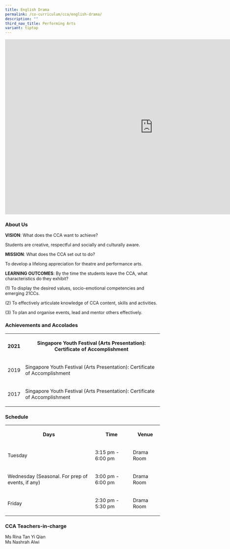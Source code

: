 ```yaml
---
title: English Drama
permalink: /co-curriculum/cca/english-drama/
description: ""
third_nav_title: Performing Arts
variant: tiptap
---
```

<div class="iframe-wrapper"><iframe height="569" width="960" allowfullscreen="true" frameborder="0" src="https://docs.google.com/presentation/d/1r_ZgLBKXFqI7xgCSJcKrNdC8bNCDhZds1yWpoaNe0u8/embed?start=true&amp;loop=true&amp;delayms=3000"></iframe></div><h3>About Us</h3><p><strong>VISION</strong>: What does the CCA want to achieve?&nbsp;</p><p>Students are creative, respectful and socially and culturally aware.</p><p><strong>MISSION</strong>: What does the CCA set out to do?</p><p>To develop a lifelong appreciation for theatre and performance arts.</p><p><strong>LEARNING OUTCOMES</strong>: By the time the students leave the CCA, what characteristics do they exhibit?</p><p>(1) To display the desired values, socio-emotional competencies and emerging 21CCs.</p><p>(2) To effectively articulate knowledge of CCA content, skills and activities.</p><p>(3) To plan and organise events, lead and mentor others effectively.</p><h3>Achievements and Accolades</h3><table><tbody><tr><th rowspan="1" colspan="1"><p>2021</p></th><th rowspan="1" colspan="1"><p>Singapore Youth Festival (Arts Presentation): Certificate of Accomplishment</p></th></tr><tr><td rowspan="1" colspan="1"><p>2019</p></td><td rowspan="1" colspan="1"><p>Singapore Youth Festival (Arts Presentation): Certificate of Accomplishment</p></td></tr><tr><td rowspan="1" colspan="1"><p>2017</p></td><td rowspan="1" colspan="1"><p>Singapore Youth Festival (Arts Presentation): Certificate of Accomplishment</p></td></tr></tbody></table><h3>Schedule</h3><table><tbody><tr><th rowspan="1" colspan="1"><p>Days</p></th><th rowspan="1" colspan="1"><p>Time</p></th><th rowspan="1" colspan="1"><p>Venue</p></th></tr><tr><td rowspan="1" colspan="1"><p>Tuesday</p></td><td rowspan="1" colspan="1"><p>3:15 pm - 6:00 pm</p></td><td rowspan="1" colspan="1"><p>Drama Room</p></td></tr><tr><td rowspan="1" colspan="1"><p>Wednesday (Seasonal. For prep of events, if any)</p></td><td rowspan="1" colspan="1"><p>3:00 pm - 6:00 pm<br></p></td><td rowspan="1" colspan="1"><p>Drama Room<br></p></td></tr><tr><td rowspan="1" colspan="1"><p>Friday</p></td><td rowspan="1" colspan="1"><p>2:30 pm - 5:30 pm</p></td><td rowspan="1" colspan="1"><p>Drama Room</p></td></tr></tbody></table><h3>CCA Teachers-in-charge</h3><p>Ms Rina Tan Yi Qian<br>Ms Nashrah Alwi</p>